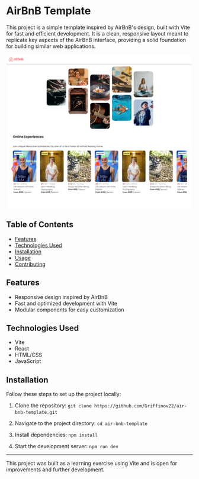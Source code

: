 # AirBnB Template

This project is a simple template inspired by AirBnB's design, built with Vite for fast and efficient development. It is a clean, responsive layout meant to replicate key aspects of the AirBnB interface, providing a solid foundation for building similar web applications.

<img src="./src/images/screenshot.png" alt="screenshot web page" style="width: 500px;" />

## Table of Contents

- [Features](#features)
- [Technologies Used](#technologies-used)
- [Installation](#installation)
- [Usage](#usage)
- [Contributing](#contributing)

## Features

- Responsive design inspired by AirBnB
- Fast and optimized development with Vite
- Modular components for easy customization

## Technologies Used

- Vite
- React
- HTML/CSS
- JavaScript

## Installation

Follow these steps to set up the project locally:

1. Clone the repository:
   `git clone https://github.com/Griffinov22/air-bnb-template.git`

2. Navigate to the project directory:
   `cd air-bnb-template`

3. Install dependencies:
   `npm install`

4. Start the development server:
   `npm run dev`

---

This project was built as a learning exercise using Vite and is open for improvements and further development.
